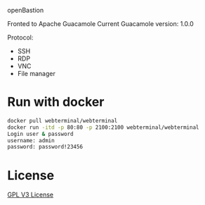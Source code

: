 openBastion

Fronted to Apache Guacamole
Current Guacamole version: 1.0.0
 
Protocol:

- SSH
- RDP
- VNC
- File manager

# Run with docker

```sh
docker pull webterminal/webterminal
docker run -itd -p 80:80 -p 2100:2100 webterminal/webterminal
Login user & password
username: admin
password: password!23456
```
# License

[GPL V3 License](LICENSE)


